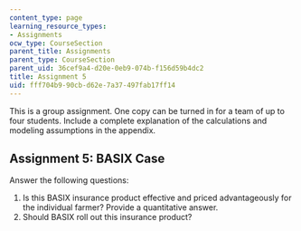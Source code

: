 ```yaml
---
content_type: page
learning_resource_types:
- Assignments
ocw_type: CourseSection
parent_title: Assignments
parent_type: CourseSection
parent_uid: 36cef9a4-d20e-0eb9-074b-f156d59b4dc2
title: Assignment 5
uid: fff704b9-90cb-d62e-7a37-497fab17ff14
---
```


This is a group assignment. One copy can be turned in for a team of up to four students. Include a complete explanation of the calculations and modeling assumptions in the appendix.

Assignment 5: BASIX Case
------------------------

Answer the following questions:

1.  Is this BASIX insurance product effective and priced advantageously for the individual farmer? Provide a quantitative answer.
2.  Should BASIX roll out this insurance product?